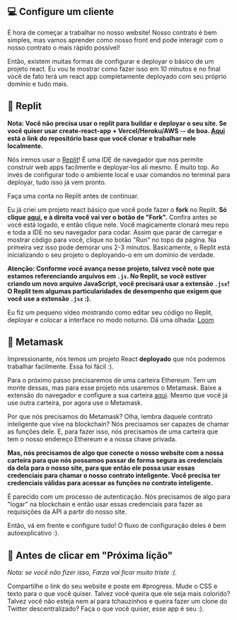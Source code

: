 💻 Configure um cliente
------------------

É hora de começar a trabalhar no nosso website! Nosso contrato é bem simples, mas vamos aprender como nosso front end pode interagir com o nosso contrato o mais rápido possível!

Então, existem muitas formas de configurar e deployar o básico de um projeto react. Eu vou te mostrar como fazer isso em 10 minutos e no final você de fato terá um react app completamente deployado com seu próprio domínio e tudo mais.

🤯 Replit
---------

**Nota: Você não precisa usar o replit para buildar e deployar o seu site. Se você quiser usar create-react-app + Vercel/Heroku/AWS -- de boa. [Aqui](https://github.com/buildspace/waveportal-starter-project) está o link do repositório base que você clonar e trabalhar nele localmente.**

Nós iremos usar o [Replit](https://replit.com/~)! É uma IDE de navegador que nos permite construir web apps facilmente e deployar-los ali mesmo. É muito top. Ao invés de configurar todo o ambiente local e usar comandos no terminal para deployar, tudo isso já vem pronto.

Faça uma conta no Replit antes de continuar.

Eu já criei um projeto react básico que você pode fazer o **fork** no Replit. **Só clique [aqui](https://replit.com/@adilanchian/waveportal-starter-project?v=1), e à direita você vai ver o botão de "Fork".** Confira antes se você está logado, e então clique nele. Você magicamente clonará meu repo e toda a IDE no seu navegador para codar. Assim que parar de carregar e mostrar código para você, clique no botão "Run" no topo da página. Na primeira vez isso pode demorar uns 2-3 minutos. Basicamente, o Replit está inicializando o seu projeto o deployando-o em um domínio de verdade.

**Atenção: Conforme você avança nesse projeto, talvez você note que estamos referenciando arquivos em `.js`. No Replit, se você estiver criando um novo arquivo JavaScript, você precisará usar a extensão `.jsx`! O Replit tem algumas particularidades de desempenho que exigem que você use a extensão `.jsx` :).**

Eu fiz um pequeno vídeo mostrando como editar seu código no Replit, deployar e colocar a interface no modo noturno. Dá uma olhada:
[Loom](https://www.loom.com/share/babd8d81b83b4af2a196d6ea656e379a)

🦊 Metamask
-----------

Impressionante, nós temos um projeto React **deployado** que nós podemos trabalhar facilmente. Essa foi fácil :).

Para o próximo passo precisaremos de uma carteira Ethereum. Tem um monte dessas, mas para esse projeto nós usaremos o Metamask. Baixe a extensão do navegador e configure a sua carteira [aqui](https://metamask.io/download.html). Mesmo que você já use outra carteira, por agora use o Metamask.

Por que nós precisamos do Metamask? Olha, lembra daquele contrato inteligente que vive na blockchain? Nós precisamos ser capazes de chamar as funções dele. E, para fazer isso, nós precisamos de uma carteira que tem o nosso endereço Ethereum e a nossa chave privada.

**Mas, nós precisamos de algo que conecte o nosso website com a nossa carteira para que nós possamos passar de forma segura as credenciais da dela para o nosso site, para que então ele possa usar essas credenciais para chamar o nosso contrato inteligente. Você precisa ter credenciais válidas para acessar as funções no contrato inteligente.**

É parecido com um processo de autenticação. Nós precisamos de algo para "logar" na blockchain e então usar essas credenciais para fazer as requisições da API a partir do nosso site.

Então, vá em frente e configure tudo! O fluxo de configuração deles é bem autoexplicativo :).


🚨 Antes de clicar em "Próxima lição"
-------------------------------------------

*Nota: se você não fizer isso, Farza vai ficar muito triste :(.*

Compartilhe o link do seu website e poste em #progress. Mude o CSS e texto para o que você quiser. Talvez você queira que ele seja mais colorido? Talvez você não esteja nem aí para tchauzinhos e queira fazer um clone do Twitter descentralizado? Faça o que você quiser, esse app é seu :).
